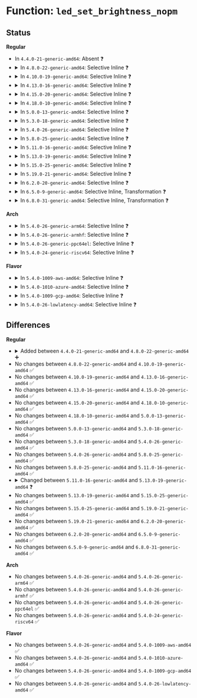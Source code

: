 # Function: <code>led_set_brightness_nopm</code>

## Status
<b>Regular</b>
<ul>
<li>
In <code>4.4.0-21-generic-amd64</code>: Absent ❓
</li>
<li>
<details>
<summary>In <code>4.8.0-22-generic-amd64</code>: Selective Inline ❓</summary>

```c
void led_set_brightness_nopm(struct led_classdev * led_cdev, enum led_brightness value)
```

```json
{
  "name": "led_set_brightness_nopm",
  "collision_type": "Unique Global",
  "inline_type": "Selective",
  "funcs": [
    {
      "addr": 18446744071586384480,
      "name": "led_set_brightness_nopm",
      "external": true,
      "loc": "drivers/leds/led-core.c:255",
      "file": "drivers/leds/led-core.c",
      "inline": "not declared, inlined",
      "caller_inline": [],
      "caller_func": [
        "drivers/leds/led-core.c:led_set_brightness",
        "drivers/leds/led-core.c:led_blink_setup",
        "drivers/leds/led-core.c:led_blink_setup",
        "drivers/leds/led-core.c:led_timer_function",
        "drivers/leds/led-core.c:led_timer_function",
        "drivers/leds/led-class.c:led_suspend",
        "drivers/leds/led-class.c:led_classdev_resume"
      ]
    }
  ],
  "symbols": [
    {
      "addr": 18446744071586384480,
      "name": "led_set_brightness_nopm",
      "section": ".text",
      "bind": "STB_GLOBAL",
      "size": 54
    }
  ]
}
```
</details>
</li>
<li>
<details>
<summary>In <code>4.10.0-19-generic-amd64</code>: Selective Inline ❓</summary>

```c
void led_set_brightness_nopm(struct led_classdev * led_cdev, enum led_brightness value)
```

```json
{
  "name": "led_set_brightness_nopm",
  "collision_type": "Unique Global",
  "inline_type": "Selective",
  "funcs": [
    {
      "addr": 18446744071586593344,
      "name": "led_set_brightness_nopm",
      "external": true,
      "loc": "drivers/leds/led-core.c:257",
      "file": "drivers/leds/led-core.c",
      "inline": "not declared, inlined",
      "caller_inline": [],
      "caller_func": [
        "drivers/leds/led-core.c:led_blink_setup",
        "drivers/leds/led-core.c:led_blink_setup",
        "drivers/leds/led-core.c:led_timer_function",
        "drivers/leds/led-core.c:led_timer_function",
        "drivers/leds/led-class.c:led_suspend",
        "drivers/leds/led-class.c:led_classdev_resume"
      ]
    }
  ],
  "symbols": [
    {
      "addr": 18446744071586593344,
      "name": "led_set_brightness_nopm",
      "section": ".text",
      "bind": "STB_GLOBAL",
      "size": 54
    }
  ]
}
```
</details>
</li>
<li>
<details>
<summary>In <code>4.13.0-16-generic-amd64</code>: Selective Inline ❓</summary>

```c
void led_set_brightness_nopm(struct led_classdev * led_cdev, enum led_brightness value)
```

```json
{
  "name": "led_set_brightness_nopm",
  "collision_type": "Unique Global",
  "inline_type": "Selective",
  "funcs": [
    {
      "addr": 18446744071586717760,
      "name": "led_set_brightness_nopm",
      "external": true,
      "loc": "drivers/leds/led-core.c:257",
      "file": "drivers/leds/led-core.c",
      "inline": "not declared, inlined",
      "caller_inline": [],
      "caller_func": [
        "drivers/leds/led-core.c:led_blink_setup",
        "drivers/leds/led-core.c:led_blink_setup",
        "drivers/leds/led-core.c:led_timer_function",
        "drivers/leds/led-core.c:led_timer_function",
        "drivers/leds/led-class.c:led_suspend",
        "drivers/leds/led-class.c:led_classdev_resume"
      ]
    }
  ],
  "symbols": [
    {
      "addr": 18446744071586717760,
      "name": "led_set_brightness_nopm",
      "section": ".text",
      "bind": "STB_GLOBAL",
      "size": 54
    }
  ]
}
```
</details>
</li>
<li>
<details>
<summary>In <code>4.15.0-20-generic-amd64</code>: Selective Inline ❓</summary>

```c
void led_set_brightness_nopm(struct led_classdev * led_cdev, enum led_brightness value)
```

```json
{
  "name": "led_set_brightness_nopm",
  "collision_type": "Unique Global",
  "inline_type": "Selective",
  "funcs": [
    {
      "addr": 18446744071587202016,
      "name": "led_set_brightness_nopm",
      "external": true,
      "loc": "drivers/leds/led-core.c:257",
      "file": "drivers/leds/led-core.c",
      "inline": "not declared, inlined",
      "caller_inline": [],
      "caller_func": [
        "drivers/leds/led-core.c:led_blink_setup",
        "drivers/leds/led-core.c:led_blink_setup",
        "drivers/leds/led-core.c:led_timer_function",
        "drivers/leds/led-core.c:led_timer_function",
        "drivers/leds/led-class.c:led_suspend",
        "drivers/leds/led-class.c:led_classdev_resume"
      ]
    }
  ],
  "symbols": [
    {
      "addr": 18446744071587202016,
      "name": "led_set_brightness_nopm",
      "section": ".text",
      "bind": "STB_GLOBAL",
      "size": 57
    }
  ]
}
```
</details>
</li>
<li>
<details>
<summary>In <code>4.18.0-10-generic-amd64</code>: Selective Inline ❓</summary>

```c
void led_set_brightness_nopm(struct led_classdev * led_cdev, enum led_brightness value)
```

```json
{
  "name": "led_set_brightness_nopm",
  "collision_type": "Unique Global",
  "inline_type": "Selective",
  "funcs": [
    {
      "addr": 18446744071587502560,
      "name": "led_set_brightness_nopm",
      "external": true,
      "loc": "drivers/leds/led-core.c:257",
      "file": "drivers/leds/led-core.c",
      "inline": "not declared, inlined",
      "caller_inline": [],
      "caller_func": [
        "drivers/leds/led-core.c:led_blink_setup",
        "drivers/leds/led-core.c:led_blink_setup",
        "drivers/leds/led-core.c:led_timer_function",
        "drivers/leds/led-core.c:led_timer_function",
        "drivers/leds/led-class.c:led_suspend",
        "drivers/leds/led-class.c:led_classdev_resume"
      ]
    }
  ],
  "symbols": [
    {
      "addr": 18446744071587502560,
      "name": "led_set_brightness_nopm",
      "section": ".text",
      "bind": "STB_GLOBAL",
      "size": 57
    }
  ]
}
```
</details>
</li>
<li>
<details>
<summary>In <code>5.0.0-13-generic-amd64</code>: Selective Inline ❓</summary>

```c
void led_set_brightness_nopm(struct led_classdev * led_cdev, enum led_brightness value)
```

```json
{
  "name": "led_set_brightness_nopm",
  "collision_type": "Unique Global",
  "inline_type": "Selective",
  "funcs": [
    {
      "addr": 18446744071587682560,
      "name": "led_set_brightness_nopm",
      "external": true,
      "loc": "drivers/leds/led-core.c:257",
      "file": "drivers/leds/led-core.c",
      "inline": "not declared, inlined",
      "caller_inline": [],
      "caller_func": [
        "drivers/leds/led-core.c:led_blink_setup",
        "drivers/leds/led-core.c:led_blink_setup",
        "drivers/leds/led-core.c:led_timer_function",
        "drivers/leds/led-core.c:led_timer_function",
        "drivers/leds/led-class.c:led_suspend",
        "drivers/leds/led-class.c:led_classdev_resume"
      ]
    }
  ],
  "symbols": [
    {
      "addr": 18446744071587682560,
      "name": "led_set_brightness_nopm",
      "section": ".text",
      "bind": "STB_GLOBAL",
      "size": 57
    }
  ]
}
```
</details>
</li>
<li>
<details>
<summary>In <code>5.3.0-18-generic-amd64</code>: Selective Inline ❓</summary>

```c
void led_set_brightness_nopm(struct led_classdev * led_cdev, enum led_brightness value)
```

```json
{
  "name": "led_set_brightness_nopm",
  "collision_type": "Unique Global",
  "inline_type": "Selective",
  "funcs": [
    {
      "addr": 18446744071587961712,
      "name": "led_set_brightness_nopm",
      "external": true,
      "loc": "drivers/leds/led-core.c:255",
      "file": "drivers/leds/led-core.c",
      "inline": "not declared, inlined",
      "caller_inline": [],
      "caller_func": [
        "drivers/leds/led-core.c:led_blink_setup",
        "drivers/leds/led-core.c:led_blink_setup",
        "drivers/leds/led-core.c:led_timer_function",
        "drivers/leds/led-core.c:led_timer_function",
        "drivers/leds/led-class.c:led_suspend",
        "drivers/leds/led-class.c:led_classdev_resume"
      ]
    }
  ],
  "symbols": [
    {
      "addr": 18446744071587961712,
      "name": "led_set_brightness_nopm",
      "section": ".text",
      "bind": "STB_GLOBAL",
      "size": 57
    }
  ]
}
```
</details>
</li>
<li>
<details>
<summary>In <code>5.4.0-26-generic-amd64</code>: Selective Inline ❓</summary>

```c
void led_set_brightness_nopm(struct led_classdev * led_cdev, enum led_brightness value)
```

```json
{
  "name": "led_set_brightness_nopm",
  "collision_type": "Unique Global",
  "inline_type": "Selective",
  "funcs": [
    {
      "addr": 18446744071588168480,
      "name": "led_set_brightness_nopm",
      "external": true,
      "loc": "drivers/leds/led-core.c:269",
      "file": "drivers/leds/led-core.c",
      "inline": "not declared, inlined",
      "caller_inline": [],
      "caller_func": [
        "drivers/leds/led-core.c:led_blink_setup",
        "drivers/leds/led-core.c:led_blink_setup",
        "drivers/leds/led-core.c:led_timer_function",
        "drivers/leds/led-core.c:led_timer_function",
        "drivers/leds/led-class.c:led_suspend",
        "drivers/leds/led-class.c:led_classdev_resume"
      ]
    }
  ],
  "symbols": [
    {
      "addr": 18446744071588168480,
      "name": "led_set_brightness_nopm",
      "section": ".text",
      "bind": "STB_GLOBAL",
      "size": 57
    }
  ]
}
```
</details>
</li>
<li>
<details>
<summary>In <code>5.8.0-25-generic-amd64</code>: Selective Inline ❓</summary>

```c
void led_set_brightness_nopm(struct led_classdev * led_cdev, enum led_brightness value)
```

```json
{
  "name": "led_set_brightness_nopm",
  "collision_type": "Unique Global",
  "inline_type": "Selective",
  "funcs": [
    {
      "addr": 18446744071589033254,
      "name": "led_set_brightness_nopm",
      "external": true,
      "loc": "drivers/leds/led-core.c:269",
      "file": "drivers/leds/led-core.c",
      "inline": "not declared, inlined",
      "caller_inline": [
        "drivers/leds/led-core.c:led_set_brightness_nosleep"
      ],
      "caller_func": [
        "drivers/leds/led-class.c:led_resume",
        "drivers/leds/led-class.c:led_suspend"
      ]
    }
  ],
  "symbols": [
    {
      "addr": 18446744071589032912,
      "name": "led_set_brightness_nopm",
      "section": ".text",
      "bind": "STB_GLOBAL",
      "size": 57
    }
  ]
}
```
</details>
</li>
<li>
<details>
<summary>In <code>5.11.0-16-generic-amd64</code>: Selective Inline ❓</summary>

```c
void led_set_brightness_nopm(struct led_classdev * led_cdev, enum led_brightness value)
```

```json
{
  "name": "led_set_brightness_nopm",
  "collision_type": "Unique Global",
  "inline_type": "Selective",
  "funcs": [
    {
      "addr": 18446744071589042726,
      "name": "led_set_brightness_nopm",
      "external": true,
      "loc": "drivers/leds/led-core.c:271",
      "file": "drivers/leds/led-core.c",
      "inline": "not declared, inlined",
      "caller_inline": [
        "drivers/leds/led-core.c:led_set_brightness_nosleep"
      ],
      "caller_func": [
        "drivers/leds/led-class.c:led_resume",
        "drivers/leds/led-class.c:led_suspend"
      ]
    }
  ],
  "symbols": [
    {
      "addr": 18446744071589042384,
      "name": "led_set_brightness_nopm",
      "section": ".text",
      "bind": "STB_GLOBAL",
      "size": 57
    }
  ]
}
```
</details>
</li>
<li>
<details>
<summary>In <code>5.13.0-19-generic-amd64</code>: Selective Inline ❓</summary>

```c
void led_set_brightness_nopm(struct led_classdev * led_cdev, unsigned int value)
```

```json
{
  "name": "led_set_brightness_nopm",
  "collision_type": "Unique Global",
  "inline_type": "Selective",
  "funcs": [
    {
      "addr": 18446744071588930071,
      "name": "led_set_brightness_nopm",
      "external": true,
      "loc": "drivers/leds/led-core.c:268",
      "file": "drivers/leds/led-core.c",
      "inline": "not declared, inlined",
      "caller_inline": [
        "drivers/leds/led-core.c:led_set_brightness_nosleep"
      ],
      "caller_func": [
        "drivers/leds/led-class.c:led_resume",
        "drivers/leds/led-class.c:led_suspend"
      ]
    }
  ],
  "symbols": [
    {
      "addr": 18446744071588929728,
      "name": "led_set_brightness_nopm",
      "section": ".text",
      "bind": "STB_GLOBAL",
      "size": 57
    }
  ]
}
```
</details>
</li>
<li>
<details>
<summary>In <code>5.15.0-25-generic-amd64</code>: Selective Inline ❓</summary>

```c
void led_set_brightness_nopm(struct led_classdev * led_cdev, unsigned int value)
```

```json
{
  "name": "led_set_brightness_nopm",
  "collision_type": "Unique Global",
  "inline_type": "Selective",
  "funcs": [
    {
      "addr": 18446744071589637783,
      "name": "led_set_brightness_nopm",
      "external": true,
      "loc": "drivers/leds/led-core.c:268",
      "file": "drivers/leds/led-core.c",
      "inline": "not declared, inlined",
      "caller_inline": [
        "drivers/leds/led-core.c:led_set_brightness_nosleep"
      ],
      "caller_func": [
        "drivers/leds/led-class.c:led_resume",
        "drivers/leds/led-class.c:led_suspend"
      ]
    }
  ],
  "symbols": [
    {
      "addr": 18446744071589637440,
      "name": "led_set_brightness_nopm",
      "section": ".text",
      "bind": "STB_GLOBAL",
      "size": 57
    }
  ]
}
```
</details>
</li>
<li>
<details>
<summary>In <code>5.19.0-21-generic-amd64</code>: Selective Inline ❓</summary>

```c
void led_set_brightness_nopm(struct led_classdev * led_cdev, unsigned int value)
```

```json
{
  "name": "led_set_brightness_nopm",
  "collision_type": "Unique Global",
  "inline_type": "Selective",
  "funcs": [
    {
      "addr": 18446744071591138099,
      "name": "led_set_brightness_nopm",
      "external": true,
      "loc": "drivers/leds/led-core.c:268",
      "file": "drivers/leds/led-core.c",
      "inline": "not declared, inlined",
      "caller_inline": [
        "drivers/leds/led-core.c:led_set_brightness_nosleep"
      ],
      "caller_func": [
        "drivers/leds/led-class.c:led_resume",
        "drivers/leds/led-class.c:led_suspend"
      ]
    }
  ],
  "symbols": [
    {
      "addr": 18446744071591137968,
      "name": "led_set_brightness_nopm",
      "section": ".text",
      "bind": "STB_GLOBAL",
      "size": 81
    }
  ]
}
```
</details>
</li>
<li>
<details>
<summary>In <code>6.2.0-20-generic-amd64</code>: Selective Inline ❓</summary>

```c
void led_set_brightness_nopm(struct led_classdev * led_cdev, unsigned int value)
```

```json
{
  "name": "led_set_brightness_nopm",
  "collision_type": "Unique Global",
  "inline_type": "Selective",
  "funcs": [
    {
      "addr": 18446744071592863235,
      "name": "led_set_brightness_nopm",
      "external": true,
      "loc": "drivers/leds/led-core.c:268",
      "file": "drivers/leds/led-core.c",
      "inline": "not declared, inlined",
      "caller_inline": [
        "drivers/leds/led-core.c:led_set_brightness_nosleep"
      ],
      "caller_func": [
        "drivers/leds/led-class.c:led_resume",
        "drivers/leds/led-class.c:led_suspend"
      ]
    }
  ],
  "symbols": [
    {
      "addr": 18446744071592863088,
      "name": "led_set_brightness_nopm",
      "section": ".text",
      "bind": "STB_GLOBAL",
      "size": 81
    }
  ]
}
```
</details>
</li>
<li>
<details>
<summary>In <code>6.5.0-9-generic-amd64</code>: Selective Inline, Transformation ❓</summary>

```c
void led_set_brightness_nopm(struct led_classdev * led_cdev, unsigned int value)
```

```json
{
  "name": "led_set_brightness_nopm",
  "collision_type": "Unique Global",
  "inline_type": "Selective",
  "funcs": [
    {
      "addr": 18446744071593300783,
      "name": "led_set_brightness_nopm",
      "external": true,
      "loc": "drivers/leds/led-core.c:308",
      "file": "drivers/leds/led-core.c",
      "inline": "not declared, inlined",
      "caller_inline": [
        "drivers/leds/led-core.c:led_set_brightness",
        "drivers/leds/led-core.c:led_blink_setup",
        "drivers/leds/led-core.c:led_blink_setup",
        "drivers/leds/led-core.c:led_timer_function",
        "drivers/leds/led-core.c:led_timer_function"
      ],
      "caller_func": [
        "drivers/leds/led-core.c:led_set_brightness",
        "drivers/leds/led-core.c:led_blink_setup",
        "drivers/leds/led-core.c:led_timer_function",
        "drivers/leds/led-core.c:led_timer_function",
        "drivers/leds/led-class.c:led_resume",
        "drivers/leds/led-class.c:led_suspend"
      ]
    }
  ],
  "symbols": [
    {
      "addr": 18446744071593300448,
      "name": "led_set_brightness_nopm.part.0",
      "section": ".text",
      "bind": "STB_LOCAL",
      "size": 79
    },
    {
      "addr": 18446744071593300544,
      "name": "led_set_brightness_nopm",
      "section": ".text",
      "bind": "STB_GLOBAL",
      "size": 52
    }
  ]
}
```
</details>
</li>
<li>
<details>
<summary>In <code>6.8.0-31-generic-amd64</code>: Selective Inline, Transformation ❓</summary>

```c
void led_set_brightness_nopm(struct led_classdev * led_cdev, unsigned int value)
```

```json
{
  "name": "led_set_brightness_nopm",
  "collision_type": "Unique Global",
  "inline_type": "Selective",
  "funcs": [
    {
      "addr": 18446744071594057183,
      "name": "led_set_brightness_nopm",
      "external": true,
      "loc": "drivers/leds/led-core.c:313",
      "file": "drivers/leds/led-core.c",
      "inline": "not declared, inlined",
      "caller_inline": [
        "drivers/leds/led-core.c:led_set_brightness",
        "drivers/leds/led-core.c:led_blink_setup",
        "drivers/leds/led-core.c:led_blink_setup",
        "drivers/leds/led-core.c:led_timer_function",
        "drivers/leds/led-core.c:led_timer_function"
      ],
      "caller_func": [
        "drivers/leds/led-core.c:led_set_brightness",
        "drivers/leds/led-core.c:led_blink_setup",
        "drivers/leds/led-core.c:led_timer_function",
        "drivers/leds/led-core.c:led_timer_function",
        "drivers/leds/led-class.c:led_resume",
        "drivers/leds/led-class.c:led_suspend"
      ]
    }
  ],
  "symbols": [
    {
      "addr": 18446744071594056848,
      "name": "led_set_brightness_nopm.part.0",
      "section": ".text",
      "bind": "STB_LOCAL",
      "size": 79
    },
    {
      "addr": 18446744071594056944,
      "name": "led_set_brightness_nopm",
      "section": ".text",
      "bind": "STB_GLOBAL",
      "size": 52
    }
  ]
}
```
</details>
</li>
</ul>
<b>Arch</b>
<ul>
<li>
<details>
<summary>In <code>5.4.0-26-generic-arm64</code>: Selective Inline ❓</summary>

```c
void led_set_brightness_nopm(struct led_classdev * led_cdev, enum led_brightness value)
```

```json
{
  "name": "led_set_brightness_nopm",
  "collision_type": "Unique Global",
  "inline_type": "Selective",
  "funcs": [
    {
      "addr": 18446603336501463592,
      "name": "led_set_brightness_nopm",
      "external": true,
      "loc": "drivers/leds/led-core.c:269",
      "file": "drivers/leds/led-core.c",
      "inline": "not declared, inlined",
      "caller_inline": [],
      "caller_func": [
        "drivers/leds/led-core.c:led_blink_setup",
        "drivers/leds/led-core.c:led_blink_setup",
        "drivers/leds/led-core.c:led_timer_function",
        "drivers/leds/led-core.c:led_timer_function",
        "drivers/leds/led-class.c:led_suspend",
        "drivers/leds/led-class.c:led_classdev_resume"
      ]
    }
  ],
  "symbols": [
    {
      "addr": 18446603336501463592,
      "name": "led_set_brightness_nopm",
      "section": ".text",
      "bind": "STB_GLOBAL",
      "size": 88
    }
  ]
}
```
</details>
</li>
<li>
<details>
<summary>In <code>5.4.0-26-generic-armhf</code>: Selective Inline ❓</summary>

```c
void led_set_brightness_nopm(struct led_classdev * led_cdev, enum led_brightness value)
```

```json
{
  "name": "led_set_brightness_nopm",
  "collision_type": "Unique Global",
  "inline_type": "Selective",
  "funcs": [
    {
      "addr": 3234014356,
      "name": "led_set_brightness_nopm",
      "external": true,
      "loc": "drivers/leds/led-core.c:269",
      "file": "drivers/leds/led-core.c",
      "inline": "not declared, inlined",
      "caller_inline": [],
      "caller_func": [
        "drivers/leds/led-core.c:led_blink_setup",
        "drivers/leds/led-core.c:led_timer_function",
        "drivers/leds/led-core.c:led_timer_function",
        "drivers/leds/led-class.c:led_suspend",
        "drivers/leds/led-class.c:led_classdev_resume"
      ]
    }
  ],
  "symbols": [
    {
      "addr": 3234014356,
      "name": "led_set_brightness_nopm",
      "section": ".text",
      "bind": "STB_GLOBAL",
      "size": 76
    }
  ]
}
```
</details>
</li>
<li>
<details>
<summary>In <code>5.4.0-26-generic-ppc64el</code>: Selective Inline ❓</summary>

```c
void led_set_brightness_nopm(struct led_classdev * led_cdev, enum led_brightness value)
```

```json
{
  "name": "led_set_brightness_nopm",
  "collision_type": "Unique Global",
  "inline_type": "Selective",
  "funcs": [
    {
      "addr": 13835058055294996944,
      "name": "led_set_brightness_nopm",
      "external": true,
      "loc": "drivers/leds/led-core.c:269",
      "file": "drivers/leds/led-core.c",
      "inline": "not declared, inlined",
      "caller_inline": [],
      "caller_func": [
        "drivers/leds/led-core.c:led_blink_setup",
        "drivers/leds/led-core.c:led_blink_setup",
        "drivers/leds/led-core.c:led_timer_function",
        "drivers/leds/led-core.c:led_timer_function",
        "drivers/leds/led-class.c:led_suspend",
        "drivers/leds/led-class.c:led_classdev_resume"
      ]
    }
  ],
  "symbols": [
    {
      "addr": 13835058055294996944,
      "name": "led_set_brightness_nopm",
      "section": ".text",
      "bind": "STB_GLOBAL",
      "size": 112
    }
  ]
}
```
</details>
</li>
<li>
<details>
<summary>In <code>5.4.0-24-generic-riscv64</code>: Selective Inline ❓</summary>

```c
void led_set_brightness_nopm(struct led_classdev * led_cdev, enum led_brightness value)
```

```json
{
  "name": "led_set_brightness_nopm",
  "collision_type": "Unique Global",
  "inline_type": "Selective",
  "funcs": [
    {
      "addr": 18446743936278054626,
      "name": "led_set_brightness_nopm",
      "external": true,
      "loc": "drivers/leds/led-core.c:269",
      "file": "drivers/leds/led-core.c",
      "inline": "not declared, inlined",
      "caller_inline": [],
      "caller_func": [
        "drivers/leds/led-core.c:led_blink_setup",
        "drivers/leds/led-core.c:led_blink_setup",
        "drivers/leds/led-core.c:led_timer_function",
        "drivers/leds/led-core.c:led_timer_function",
        "drivers/leds/led-class.c:led_classdev_resume",
        "drivers/leds/led-class.c:led_classdev_suspend"
      ]
    }
  ],
  "symbols": [
    {
      "addr": 18446743936278054626,
      "name": "led_set_brightness_nopm",
      "section": ".text",
      "bind": "STB_GLOBAL",
      "size": 76
    }
  ]
}
```
</details>
</li>
</ul>
<b>Flavor</b>
<ul>
<li>
<details>
<summary>In <code>5.4.0-1009-aws-amd64</code>: Selective Inline ❓</summary>

```c
void led_set_brightness_nopm(struct led_classdev * led_cdev, enum led_brightness value)
```

```json
{
  "name": "led_set_brightness_nopm",
  "collision_type": "Unique Global",
  "inline_type": "Selective",
  "funcs": [
    {
      "addr": 18446744071587790048,
      "name": "led_set_brightness_nopm",
      "external": true,
      "loc": "drivers/leds/led-core.c:269",
      "file": "drivers/leds/led-core.c",
      "inline": "not declared, inlined",
      "caller_inline": [],
      "caller_func": [
        "drivers/leds/led-core.c:led_blink_setup",
        "drivers/leds/led-core.c:led_blink_setup",
        "drivers/leds/led-core.c:led_timer_function",
        "drivers/leds/led-core.c:led_timer_function"
      ]
    }
  ],
  "symbols": [
    {
      "addr": 18446744071587790048,
      "name": "led_set_brightness_nopm",
      "section": ".text",
      "bind": "STB_GLOBAL",
      "size": 57
    }
  ]
}
```
</details>
</li>
<li>
<details>
<summary>In <code>5.4.0-1010-azure-amd64</code>: Selective Inline ❓</summary>

```c
void led_set_brightness_nopm(struct led_classdev * led_cdev, enum led_brightness value)
```

```json
{
  "name": "led_set_brightness_nopm",
  "collision_type": "Unique Global",
  "inline_type": "Selective",
  "funcs": [
    {
      "addr": 18446744071587493472,
      "name": "led_set_brightness_nopm",
      "external": true,
      "loc": "drivers/leds/led-core.c:269",
      "file": "drivers/leds/led-core.c",
      "inline": "not declared, inlined",
      "caller_inline": [],
      "caller_func": [
        "drivers/leds/led-core.c:led_blink_setup",
        "drivers/leds/led-core.c:led_blink_setup",
        "drivers/leds/led-core.c:led_timer_function",
        "drivers/leds/led-core.c:led_timer_function"
      ]
    }
  ],
  "symbols": [
    {
      "addr": 18446744071587493472,
      "name": "led_set_brightness_nopm",
      "section": ".text",
      "bind": "STB_GLOBAL",
      "size": 57
    }
  ]
}
```
</details>
</li>
<li>
<details>
<summary>In <code>5.4.0-1009-gcp-amd64</code>: Selective Inline ❓</summary>

```c
void led_set_brightness_nopm(struct led_classdev * led_cdev, enum led_brightness value)
```

```json
{
  "name": "led_set_brightness_nopm",
  "collision_type": "Unique Global",
  "inline_type": "Selective",
  "funcs": [
    {
      "addr": 18446744071588123008,
      "name": "led_set_brightness_nopm",
      "external": true,
      "loc": "drivers/leds/led-core.c:269",
      "file": "drivers/leds/led-core.c",
      "inline": "not declared, inlined",
      "caller_inline": [],
      "caller_func": [
        "drivers/leds/led-core.c:led_blink_setup",
        "drivers/leds/led-core.c:led_blink_setup",
        "drivers/leds/led-core.c:led_timer_function",
        "drivers/leds/led-core.c:led_timer_function",
        "drivers/leds/led-class.c:led_suspend",
        "drivers/leds/led-class.c:led_classdev_resume"
      ]
    }
  ],
  "symbols": [
    {
      "addr": 18446744071588123008,
      "name": "led_set_brightness_nopm",
      "section": ".text",
      "bind": "STB_GLOBAL",
      "size": 57
    }
  ]
}
```
</details>
</li>
<li>
<details>
<summary>In <code>5.4.0-26-lowlatency-amd64</code>: Selective Inline ❓</summary>

```c
void led_set_brightness_nopm(struct led_classdev * led_cdev, enum led_brightness value)
```

```json
{
  "name": "led_set_brightness_nopm",
  "collision_type": "Unique Global",
  "inline_type": "Selective",
  "funcs": [
    {
      "addr": 18446744071588240544,
      "name": "led_set_brightness_nopm",
      "external": true,
      "loc": "drivers/leds/led-core.c:269",
      "file": "drivers/leds/led-core.c",
      "inline": "not declared, inlined",
      "caller_inline": [],
      "caller_func": [
        "drivers/leds/led-core.c:led_blink_setup",
        "drivers/leds/led-core.c:led_blink_setup",
        "drivers/leds/led-core.c:led_timer_function",
        "drivers/leds/led-core.c:led_timer_function",
        "drivers/leds/led-class.c:led_suspend",
        "drivers/leds/led-class.c:led_classdev_resume"
      ]
    }
  ],
  "symbols": [
    {
      "addr": 18446744071588240544,
      "name": "led_set_brightness_nopm",
      "section": ".text",
      "bind": "STB_GLOBAL",
      "size": 57
    }
  ]
}
```
</details>
</li>
</ul>

## Differences
<b>Regular</b>
<ul>
<li>
<details>
<summary>Added between <code>4.4.0-21-generic-amd64</code> and <code>4.8.0-22-generic-amd64</code> ➕</summary>

```c
void led_set_brightness_nopm(struct led_classdev * led_cdev, enum led_brightness value)
```
</details>
</li>
<li>
No changes between <code>4.8.0-22-generic-amd64</code> and <code>4.10.0-19-generic-amd64</code> ✅
</li>
<li>
No changes between <code>4.10.0-19-generic-amd64</code> and <code>4.13.0-16-generic-amd64</code> ✅
</li>
<li>
No changes between <code>4.13.0-16-generic-amd64</code> and <code>4.15.0-20-generic-amd64</code> ✅
</li>
<li>
No changes between <code>4.15.0-20-generic-amd64</code> and <code>4.18.0-10-generic-amd64</code> ✅
</li>
<li>
No changes between <code>4.18.0-10-generic-amd64</code> and <code>5.0.0-13-generic-amd64</code> ✅
</li>
<li>
No changes between <code>5.0.0-13-generic-amd64</code> and <code>5.3.0-18-generic-amd64</code> ✅
</li>
<li>
No changes between <code>5.3.0-18-generic-amd64</code> and <code>5.4.0-26-generic-amd64</code> ✅
</li>
<li>
No changes between <code>5.4.0-26-generic-amd64</code> and <code>5.8.0-25-generic-amd64</code> ✅
</li>
<li>
No changes between <code>5.8.0-25-generic-amd64</code> and <code>5.11.0-16-generic-amd64</code> ✅
</li>
<li>
<details>
<summary>Changed between <code>5.11.0-16-generic-amd64</code> and <code>5.13.0-19-generic-amd64</code> ❓</summary>
<ul>
<li>
<b>Param type changed. </b>
<code>enum led_brightness value</code> ➡️ <code>unsigned int value</code>
</li>
</ul>
</details>
</li>
<li>
No changes between <code>5.13.0-19-generic-amd64</code> and <code>5.15.0-25-generic-amd64</code> ✅
</li>
<li>
No changes between <code>5.15.0-25-generic-amd64</code> and <code>5.19.0-21-generic-amd64</code> ✅
</li>
<li>
No changes between <code>5.19.0-21-generic-amd64</code> and <code>6.2.0-20-generic-amd64</code> ✅
</li>
<li>
No changes between <code>6.2.0-20-generic-amd64</code> and <code>6.5.0-9-generic-amd64</code> ✅
</li>
<li>
No changes between <code>6.5.0-9-generic-amd64</code> and <code>6.8.0-31-generic-amd64</code> ✅
</li>
</ul>
<b>Arch</b>
<ul>
<li>
No changes between <code>5.4.0-26-generic-amd64</code> and <code>5.4.0-26-generic-arm64</code> ✅
</li>
<li>
No changes between <code>5.4.0-26-generic-amd64</code> and <code>5.4.0-26-generic-armhf</code> ✅
</li>
<li>
No changes between <code>5.4.0-26-generic-amd64</code> and <code>5.4.0-26-generic-ppc64el</code> ✅
</li>
<li>
No changes between <code>5.4.0-26-generic-amd64</code> and <code>5.4.0-24-generic-riscv64</code> ✅
</li>
</ul>
<b>Flavor</b>
<ul>
<li>
No changes between <code>5.4.0-26-generic-amd64</code> and <code>5.4.0-1009-aws-amd64</code> ✅
</li>
<li>
No changes between <code>5.4.0-26-generic-amd64</code> and <code>5.4.0-1010-azure-amd64</code> ✅
</li>
<li>
No changes between <code>5.4.0-26-generic-amd64</code> and <code>5.4.0-1009-gcp-amd64</code> ✅
</li>
<li>
No changes between <code>5.4.0-26-generic-amd64</code> and <code>5.4.0-26-lowlatency-amd64</code> ✅
</li>
</ul>
